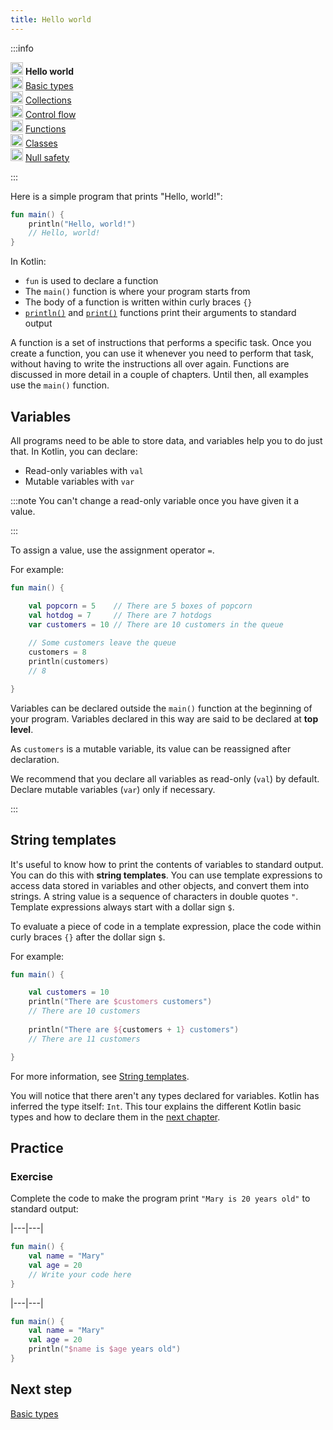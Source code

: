 ```yaml
---
title: Hello world
---
```



<no-index/>



:::info
<p>
   <img src="/img/icon-1.svg" width="20" alt="First step" /> <strong>Hello world</strong><br />
        <img src="/img/icon-2-todo.svg" width="20" alt="Second step" /> <a href="kotlin-tour-basic-types.md">Basic types</a><br />
        <img src="/img/icon-3-todo.svg" width="20" alt="Third step" /> <a href="kotlin-tour-collections.md">Collections</a><br />
        <img src="/img/icon-4-todo.svg" width="20" alt="Fourth step" /> <a href="kotlin-tour-control-flow.md">Control flow</a><br />
        <img src="/img/icon-5-todo.svg" width="20" alt="Fifth step" /> <a href="kotlin-tour-functions.md">Functions</a><br />
        <img src="/img/icon-6-todo.svg" width="20" alt="Sixth step" /> <a href="kotlin-tour-classes.md">Classes</a><br />
        <img src="/img/icon-7-todo.svg" width="20" alt="Final step" /> <a href="kotlin-tour-null-safety.md">Null safety</a>
</p>


:::

Here is a simple program that prints "Hello, world!":

```kotlin
fun main() {
    println("Hello, world!")
    // Hello, world!
}
```


In Kotlin:

* `fun` is used to declare a function
* The `main()` function is where your program starts from
* The body of a function is written within curly braces `{}`
* [`println()`](https://kotlinlang.org/api/latest/jvm/stdlib/kotlin.io/println.html) and [`print()`](https://kotlinlang.org/api/latest/jvm/stdlib/kotlin.io/print.html) functions print their arguments to standard output

A function is a set of instructions that performs a specific task. Once you create a function, you can use it whenever 
you need to perform that task, without having to write the instructions all over again. Functions are discussed in more
detail in a couple of chapters. Until then, all examples use the `main()` function.

## Variables

All programs need to be able to store data, and variables help you to do just that. In Kotlin, you can declare:

* Read-only variables with `val`
* Mutable variables with `var`

:::note
You can't change a read-only variable once you have given it a value.

:::

To assign a value, use the assignment operator `=`.

For example:

```kotlin
fun main() { 

    val popcorn = 5    // There are 5 boxes of popcorn
    val hotdog = 7     // There are 7 hotdogs
    var customers = 10 // There are 10 customers in the queue
    
    // Some customers leave the queue
    customers = 8
    println(customers)
    // 8

}
```


Variables can be declared outside the `main()` function at the beginning of your program. Variables declared in this way
are said to be declared at **top level**.



As `customers` is a mutable variable, its value can be reassigned after declaration.

We recommend that you declare all variables as read-only (`val`) by default. Declare mutable variables (`var`) only if 
necessary.

:::

## String templates

It's useful to know how to print the contents of variables to standard output. You can do this with **string templates**. 
You can use template expressions to access data stored in variables and other objects, and convert them into strings.
A string value is a sequence of characters in double quotes `"`. Template expressions always start with a dollar sign `$`.

To evaluate a piece of code in a template expression, place the code within curly braces `{}` after the dollar sign `$`.

For example:

```kotlin
fun main() { 

    val customers = 10
    println("There are $customers customers")
    // There are 10 customers
    
    println("There are ${customers + 1} customers")
    // There are 11 customers

}
```


For more information, see [String templates](strings.md#string-templates).

You will notice that there aren't any types declared for variables. Kotlin has inferred the type itself: `Int`. This tour
explains the different Kotlin basic types and how to declare them in the [next chapter](kotlin-tour-basic-types.md).

## Practice

### Exercise 

Complete the code to make the program print `"Mary is 20 years old"` to standard output:

|---|---|
```kotlin
fun main() {
    val name = "Mary"
    val age = 20
    // Write your code here
}
```


|---|---|
```kotlin
fun main() {
    val name = "Mary"
    val age = 20
    println("$name is $age years old")
}
```


## Next step

[Basic types](kotlin-tour-basic-types.md)